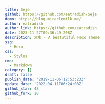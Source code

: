 ```yaml
---
title: Seje
github: https://github.com/eatradish/Seje
demo: https://blog.miraclemilk.me/
author: eatradish
author_link: https://github.com/eatradish
date: 2023-11-27T09:36:49.208Z
description: 寫嘢 - A beatutiful Hexo Theme
ssg:
  - Hexo
css:
  - Stylus
cms:
  - Markdown
category: []
draft: false
publish_date: '2019-11-06T12:53:23Z'
update_date: '2022-04-11T06:24:08Z'
github_star: 48
github_fork: 10
---
```

